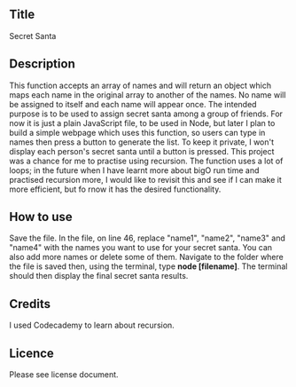 ## Title
Secret Santa

## Description 
This function accepts an array of names and will return an object which maps each name in the original array to another of the names. No name will be assigned to itself and each name will appear once. The intended purpose is to be used to assign secret santa among a group of friends.
For now it is just a plain JavaScript file, to be used in Node, but later I plan to build a simple webpage which uses this function, so users can type in names then press a button to generate the list. To keep it private, I won't display each person's secret santa until a button is pressed.
This project was a chance for me to practise using recursion. The function uses a lot of loops; in the future when I have learnt more about bigO run time and practised recursion more, I would like to revisit this and see if I can make it more efficient, but fo rnow it has the desired functionality.

## How to use
Save the file. In the file, on line 46, replace "name1", "name2", "name3" and "name4" with the names you want to use for your secret santa. You can also add more names or delete some of them. Navigate to the folder where the file is saved then, using the terminal, type **node [filename]**. The terminal should then display the final secret santa results.

## Credits
I used Codecademy to learn about recursion.

## Licence
Please see license document.
